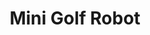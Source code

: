 ---
title: Mini Golf Robot
img: ../imgs/Animation/Minigolf/MiniGolfBall.png
link: ../Projects/MiniGolfRobot
alt_text: Mini golfing robot
---